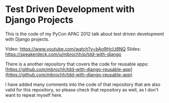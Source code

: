 # Test Driven Development with Django Projects

This is the code of my PyCon APAC 2012 talk about test driven development with
Django projects.

Video: https://www.youtube.com/watch?v=bAo9HcLt8NQ
Slides: https://speakerdeck.com/u/mbrochh/p/tdd-with-django

There is a another repository that covers the code for reusable apps:
[https://github.com/mbrochh/tdd-with-django-reusable-app](https://github.com/mbrochh/tdd-with-django-reusable-app)

I have added many comments into the code of that repository that are also valid
for this repository, so please check that repository as well, as I don't want
to repeat myself here.
